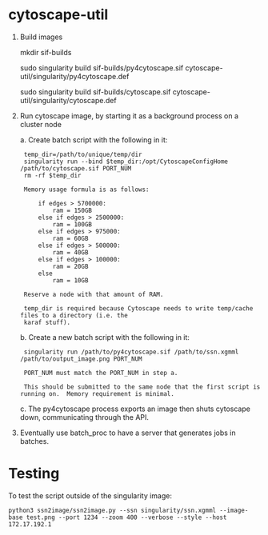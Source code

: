 # cytoscape-util

1. Build images

    mkdir sif-builds

    sudo singularity build sif-builds/py4cytoscape.sif cytoscape-util/singularity/py4cytoscape.def

    sudo singularity build sif-builds/cytoscape.sif cytoscape-util/singularity/cytoscape.def

2. Run cytoscape image, by starting it as a background process on a cluster node

    a. Create batch script with the following in it:

        temp_dir=/path/to/unique/temp/dir
        singularity run --bind $temp_dir:/opt/CytoscapeConfigHome /path/to/cytoscape.sif PORT_NUM
        rm -rf $temp_dir

        Memory usage formula is as follows:

            if edges > 5700000:
                ram = 150GB
            else if edges > 2500000:
                ram = 100GB
            else if edges > 975000:
                ram = 60GB
            else if edges > 500000:
                ram = 40GB
            else if edges > 100000:
                ram = 20GB
            else
                ram = 10GB

        Reserve a node with that amount of RAM.

        temp_dir is required because Cytoscape needs to write temp/cache files to a directory (i.e. the
        karaf stuff).

    b. Create a new batch script with the following in it:

        singularity run /path/to/py4cytoscape.sif /path/to/ssn.xgmml /path/to/output_image.png PORT_NUM

        PORT_NUM must match the PORT_NUM in step a.

        This should be submitted to the same node that the first script is running on.  Memory requirement is minimal.

    c. The py4cytoscape process exports an image then shuts cytoscape down, communicating through the API.
    
3. Eventually use batch_proc to have a server that generates jobs in batches.


# Testing

To test the script outside of the singularity image:

    python3 ssn2image/ssn2image.py --ssn singularity/ssn.xgmml --image-base test.png --port 1234 --zoom 400 --verbose --style --host 172.17.192.1

